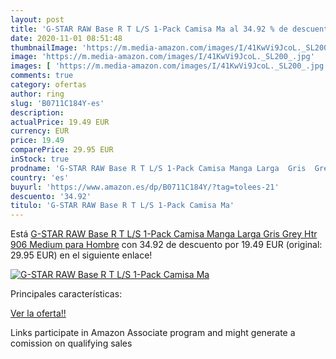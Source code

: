 ```yaml
---
layout: post
title: 'G-STAR RAW Base R T L/S 1-Pack Camisa Ma al 34.92 % de descuento'
date: 2020-11-01 08:51:48
thumbnailImage: 'https://m.media-amazon.com/images/I/41KwVi9JcoL._SL200_.jpg'
image: 'https://m.media-amazon.com/images/I/41KwVi9JcoL._SL200_.jpg'
images: [ 'https://m.media-amazon.com/images/I/41KwVi9JcoL._SL200_.jpg' ]
comments: true
category: ofertas
author: ring
slug: 'B0711C184Y-es'
description:
actualPrice: 19.49 EUR
currency: EUR
price: 19.49
comparePrice: 29.95 EUR
inStock: true
prodname: 'G-STAR RAW Base R T L/S 1-Pack Camisa Manga Larga  Gris  Grey Htr 906   Medium para Hombre'
country: 'es'
buyurl: 'https://www.amazon.es/dp/B0711C184Y/?tag=tolees-21'
descuento: '34.92'
titulo: 'G-STAR RAW Base R T L/S 1-Pack Camisa Ma'
---
```


Está [G-STAR RAW Base R T L/S 1-Pack Camisa Manga Larga  Gris  Grey Htr 906   Medium para Hombre](https://www.amazon.es/dp/B0711C184Y/?tag=tolees-21) con 34.92 de descuento por 19.49 EUR (original: 29.95 EUR) en el siguiente enlace!

[![G-STAR RAW Base R T L/S 1-Pack Camisa Ma](https://m.media-amazon.com/images/I/41KwVi9JcoL._SL200_.jpg)](https://www.amazon.es/dp/B0711C184Y/?tag=tolees-21)

Principales características:


[Ver la oferta!!](https://www.amazon.es/dp/B0711C184Y/?tag=tolees-21)

Links participate in Amazon Associate program and might generate a comission on qualifying sales


